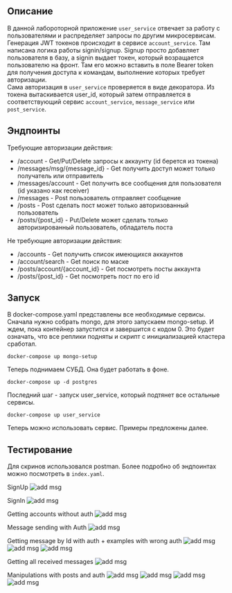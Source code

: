 ## Описание
В данной лабороторной приложение `user_service` отвечает за работу с пользователями и распределяет запросы по другим микросервисам.  
Генерация JWT токенов происходит в сервисе `account_service`. Там написана логика работы signin/signup. Signup просто добавляет пользователя в базу, а signin выдает токен, который возращается пользователю на фронт. Там его можно вставить в поле Bearer token для получения доступа к командам, выполнение которых требует авторизации.  
Сама авторизация в `user_service` проверяется в виде декоратора. Из токена вытаскивается user_id, который затем отправляется в соответствующий сервис `account_service`, `message_service` или `post_service`. 

## Эндпоинты
Требующие авторизации действия:
 - /account - Get/Put/Delete запросы к аккаунту (id берется из токена)
 - /messages/msg/{message_id} - Get получить доступ может только получатель или отправитель
 - /messages/account - Get получить все сообщения для пользователя (id указано как receiver)
 - /messages - Post пользователь отправляет сообщение
 - /posts - Post сделать пост может только авторизованный пользователь
 - /posts/{post_id} - Put/Delete может сделать только авторизированный пользователь, обладатель поста  
   
Не требующие авторизации действия:
 - /accounts - Get получить список имеющихся аккаунтов
 - /account/search - Get поиск по маске
 - /posts/account/{account_id} - Get посмотреть посты аккаунта
 - /posts/{post_id} - Get посмотреть пост по его id 

## Запуск
В docker-compose.yaml представлены все необходимые сервисы. 
Сначала нужно собрать mongo, для этого запускаем mongo-setup. И ждем, пока контейнер запустится и завершится с кодом 0. Это будет означать, что все реплики подняты и скрипт с инициализацией кластера сработал.
```
docker-compose up mongo-setup
```
Теперь поднимаем CУБД. Она будет работать в фоне.
```
docker-compose up -d postgres
```
Последний шаг - запуск user_service, который подтянет все остальные сервисы.
```
docker-compose up user_service
```
Теперь можно использовать сервис. Примеры предложены далее.
## Тестирование
Для скринов использовался postman. Более подробно об эндпоинтах можно посмотреть в `index.yaml`.

SignUp
![add msg](https://github.com/Brinckley/SystemArchitecture_2024/blob/main/Lab_4_Authentication/imgs/il1.png)

SignIn
![add msg](https://github.com/Brinckley/SystemArchitecture_2024/blob/main/Lab_4_Authentication/imgs/il2.png)

Getting accounts without auth
![add msg](https://github.com/Brinckley/SystemArchitecture_2024/blob/main/Lab_4_Authentication/imgs/il12.png)

Message sending with Auth
![add msg](https://github.com/Brinckley/SystemArchitecture_2024/blob/main/Lab_4_Authentication/imgs/il3.png)

Getting message by Id with auth + examples with wrong auth
![add msg](https://github.com/Brinckley/SystemArchitecture_2024/blob/main/Lab_4_Authentication/imgs/il4.png)
![add msg](https://github.com/Brinckley/SystemArchitecture_2024/blob/main/Lab_4_Authentication/imgs/il5.png)
![add msg](https://github.com/Brinckley/SystemArchitecture_2024/blob/main/Lab_4_Authentication/imgs/il6.png)

Getting all received messages
![add msg](https://github.com/Brinckley/SystemArchitecture_2024/blob/main/Lab_4_Authentication/imgs/il7.png)

Manipulations with posts and auth
![add msg](https://github.com/Brinckley/SystemArchitecture_2024/blob/main/Lab_4_Authentication/imgs/il8.png)
![add msg](https://github.com/Brinckley/SystemArchitecture_2024/blob/main/Lab_4_Authentication/imgs/il9.png)
![add msg](https://github.com/Brinckley/SystemArchitecture_2024/blob/main/Lab_4_Authentication/imgs/il10.png)
![add msg](https://github.com/Brinckley/SystemArchitecture_2024/blob/main/Lab_4_Authentication/imgs/il11.png)